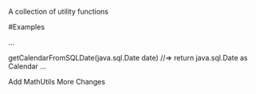 A collection of utility functions

#Examples

...

getCalendarFromSQLDate(java.sql.Date date)
//=> return java.sql.Date as Calendar
...

Add MathUtils
More Changes